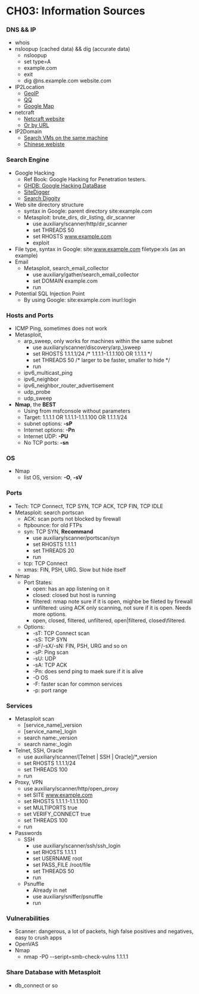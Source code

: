 # CH03: Information Sources
### DNS && IP
* whois
* nsloopup (cached data) && dig (accurate data)
	* nsloopup
	* set type=A
	* example.com
	* exit
	* dig @ns.example.com website.com
* IP2Location
	* [GeoIP](http://www.maxmind.com)
	* [QQ](http://www.cz88.net)
	* [Google Map](http://map.google.com)
* netcraft
	* [Netcraft website](http://searchdns.netcraft.com)
	* [Or by URL](http://toolbar.netcraft.com/site_report?url=http://www.testfire.net)
* IP2Domain
	* [Search VMs on the same machine](http://www.ip-adress.com/reverse_ip/)
	* [Chinese webiste](http://www.7c.com)

### Search Engine
* Google Hacking
	* Ref Book: Google Hacking for Penetration testers.
	* [GHDB: Google Hacking DataBase](http:/www.exploit-db.com/google-dorks)
	* [SiteDigger](http://www.mcafee.com/us/downloads/free-tools/sitedigger.aspx)
	* [Search Diggity](http://www.stachliu.com)
* Web site directory structure
	* syntax in Google: parent directory site:example.com
	* Metasploit: brute\_dirs, dir\_listing, dir\_scanner
		* use auxiliary/scanner/http/dir\_scanner
		* set THREADS 50
		* set RHOSTS www.example.com
		* exploit
* File type, syntax in Google: site:www.example.com filetype:xls (as an example)
* Email
	* Metasploit, search\_email\_collector
		*  use auxiliary/gather/search\_email\_collector
		*  set DOMAIN example.com
		*  run
* Potential SQL Injection Point
	* By using Google: site:example.com inurl:login

### Hosts and Ports
* ICMP Ping, sometimes does not work
* Metasploit, 
	* arp\_sweep, only works for machines within the same subnet
		* use auxiliary/scanner/discovery/arp_\sweep
		* set RHOSTS 1.1.1.1/24 /* 1.1.1.1-1.1.1.100 OR 1.1.1.1 */
		* set THREADS 50 /* larger to be faster, smaller to hide */
		* run
	* ipv6\_multicast\_ping
	* ipv6\_neighbor
	* ipv6\_neighbor\_router\_advertisement
	* udp\_probe
	* udp\_sweep
* **Nmap**, the **BEST**
	* Using from msfconsole without parameters
	* Target: 1.1.1.1 OR 1.1.1.1-1.1.1.100 OR 1.1.1.1/24
	* subnet options: **-sP**
	* Internet options: **-Pn**
	* Internet UDP: **-PU**
	* No TCP ports: **-sn**

### OS
* Nmap
	* list OS, version: **-O**, **-sV**

### Ports
* Tech: TCP Connect, TCP SYN, TCP ACK, TCP FIN, TCP IDLE
* Metasploit: search portscan
	* ACK: scan ports not blocked by firewall
	* ftpbounce: for old FTPs
	* syn: TCP SYN, **Recommand**
		* use auxiliary/scanner/portscan/syn
		* set RHOSTS 1.1.1.1
		* set THREADS 20
		* run
	* tcp: TCP Connect
	* xmas: FIN, PSH, URG. Slow but hide itself
* Nmap
	* Port States:
		* open: has an app listening on it
		* closed: closed but host is running
		* filtered: nmap note sure if it is open, mighbe be fileted by firewall
		* unfiltered: using ACK only scanning, not sure if it is open. Needs more options.
		* open, closed, filtered, unfiltered, open|filtered, closed\filtered.
	* Options:
		* -sT: TCP Connect scan
		* -sS: TCP SYN
		* -sF/-sX/-sN: FIN, PSH, URG and so on
		* -sP: Ping scan
		* -sU: UDP
		* -sA: TCP ACK
		* -Pn: does send ping to maek sure if it is alive
		* -O OS
		* -F: faster scan for common services
		* -p: port range

### Services
* Metasploit scan
	* [service\_name]_version
	* [service\_name]_login
	* search name:_version
	* search name:_login
* Telnet, SSH, Oracle
	* use auxiliary/scanner/[Telnet | SSH | Oracle]/*_version
	* set RHOSTS 1.1.1.1/24
	* set THREADS 100
	* run
* Proxy, VPN
	* use auxiliary/scanner/http/open_proxy
	* set SITE www.example.com
	* set RHOSTS 1.1.1.1-1.1.1.100
	* set MULTIPORTS true
	* set VERIFY_CONNECT true
	* set THREADS 100
	* run
* Passwords
	* SSH
		* use auxiliary/scanner/ssh/ssh_login
		* set RHOSTS 1.1.1.1
		* set USERNAME root
		* set PASS_FILE /root/file
		* set THREADS 50
		* run
	* Psnuffle
		* Already in net
		* use auxiliary/sniffer/psnuffle
		* run

### Vulnerabilities
* Scanner: dangerous, a lot of packets, high false positives and negatives, easy to crush apps
* OpenVAS
* Nmap
	* nmap -P0 --seript=smb-check-vulns 1.1.1.1

### Share Database with Metasploit
* db_connect or so